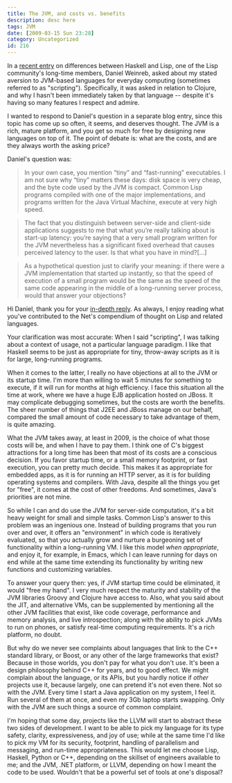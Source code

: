 ```yaml
---
title: The JVM, and costs vs. benefits
description: desc here
tags: JVM
date: [2009-03-15 Sun 23:28]
category: Uncategorized
id: 216
---
```


In a [recent entry](/2009/03/hello-haskell-goodbye-lisp.html) on differences between Haskell and Lisp, one of the Lisp community's long-time members, Daniel Weinreb, asked about my stated aversion to JVM-based languages for everyday computing (sometimes referred to as "scripting").  Specifically, it was asked in relation to Clojure, and why I hasn't been immediately taken by that language -- despite it's having so many features I respect and admire.

I wanted to respond to Daniel's question in a separate blog entry, since this topic has come up so often, it seems, and deserves thought.  The JVM is a rich, mature platform, and you get so much for free by designing new languages on top of it.  The point of debate is: what are the costs, and are they always worth the asking price?

<!--more-->
Daniel's question was:

> In your own case, you mention “tiny” and “fast-running” executables. I am not sure why “tiny” matters these days: disk space is very cheap, and the byte code used by the JVM is compact.  Common Lisp programs compiled with one of the major implementations, and programs written for the Java Virtual Machine, execute at very high speed.

> The fact that you distinguish between server-side and client-side applications suggests to me that what you’re really talking about is start-up latency: you’re saying that a very small program written for the JVM nevertheless has a significant fixed overhead that causes perceived latency to the user. Is that what you have in mind?[...]

> As a hypothetical question just to clarify your meaning: if there were a JVM implementation that started up instantly, so that the speed of execution of a small program would be the same as the speed of the same code appearing in the middle of a long-running server process, would that answer your objections?

Hi Daniel, thank you for your [in-depth reply](/2009/03/hello-haskell-goodbye-lisp.html#comment-325).  As always, I enjoy reading what you've contributed to the Net's compendium of thought on Lisp and related languages.

Your clarification was most accurate: When I said "scripting", I was talking about a context of usage, not a particular language paradigm.  I like that Haskell seems to be just as appropriate for tiny, throw-away scripts as it is for large, long-running programs.

When it comes to the latter, I really no have objections at all to the JVM or its startup time.  I'm more than willing to wait 5 minutes for something to execute, if it will run for months at high efficiency.  I face this situation all the time at work, where we have a huge EJB application hosted on JBoss.  It may complicate debugging sometimes, but the costs are worth the benefits.  The sheer number of things that J2EE and JBoss manage on our behalf, compared the small amount of code necessary to take advantage of them, is quite amazing.

What the JVM takes away, at least in 2009, is the choice of what those costs will be, and when I have to pay them.  I think one of C's biggest attractions for a long time has been that most of its costs are a conscious decision.  If you favor startup time, or a small memory footprint, or fast execution, you can pretty much decide.  This makes it as appropriate for embedded apps, as it is for running an HTTP server, as it is for building operating systems and compilers.  With Java, despite all the things you get for "free", it comes at the cost of other freedoms.  And sometimes, Java's priorities are not mine.

So while I can and do use the JVM for server-side computation, it's a bit heavy weight for small and simple tasks.  Common Lisp's answer to this problem was an ingenious one.  Instead of building programs that you run over and over, it offers an "environment" in which code is iteratively evaluated, so that you actually grow and nurture a burgeoning set of functionality within a long-running VM.  I like this model *when appropriate*, and enjoy it, for example, in Emacs, which I can leave running for days on end while at the same time extending its functionality by writing new functions and customizing variables.

To answer your query then: yes, if JVM startup time could be eliminated, it would "free my hand".  I very much respect the maturity and stability of the JVM libraries Groovy and Clojure have access to.  Also, what you said about the JIT, and alternative VMs, can be supplemented by mentioning all the other JVM facilities that exist, like code coverage, performance and memory analysis, and live introspection; along with the ability to pick JVMs to run on phones, or satisfy real-time computing requirements.  It's a rich platform, no doubt.

But why do we never see complaints about languages that link to the C++ standard library, or Boost, or any other of the large frameworks that exist?  Because in those worlds, you don't pay for what you don't use.  It's been a design philosophy behind C++ for years, and to good effect.  We might complain about the language, or its APIs, but you hardly notice if *other* projects use it, because largely, one can pretend it's not even there.  Not so with the JVM.  Every time I start a Java application on my system, I feel it.  Run several of them at once, and even my 3Gb laptop starts swapping.  Only with the JVM are such things a source of common complaint.

I'm hoping that some day, projects like the LLVM will start to abstract these two sides of development.  I want to be able to pick my language for its type safety, clarity, expressiveness, and joy of use; while at the same time I'd like to pick my VM for its security, footprint, handling of parallelism and messaging, and run-time appropriateness.  This would let me choose Lisp, Haskell, Python or C++, depending on the skillset of engineers available to me; and the JVM, .NET platform, or LLVM, depending on how I meant the code to be used.  Wouldn't that be a powerful set of tools at one's disposal?

